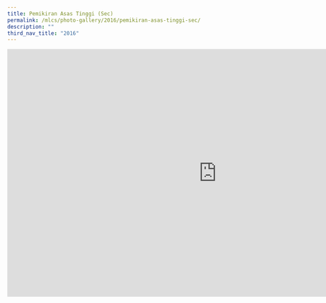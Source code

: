 ```yaml
---
title: Pemikiran Asas Tinggi (Sec)
permalink: /mlcs/photo-gallery/2016/pemikiran-asas-tinggi-sec/
description: ""
third_nav_title: "2016"
---
```

<iframe allowfullscreen="true" height="569" width="960" frameborder="0" src="https://docs.google.com/presentation/d/e/2PACX-1vRcFog2InZEIPJABqOPtK4nK10G6xX0MRolR3sAY3HM1i-2EOmBto936k80hrIZbhKq2yCb8-MnToX3/embed?start=false&amp;loop=false&amp;delayms=5000"></iframe>
